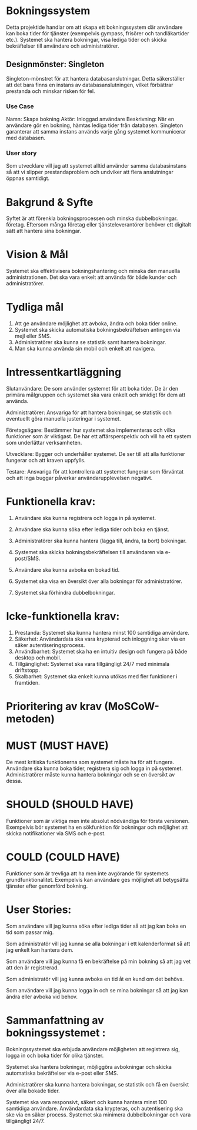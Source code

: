 # Bokningssystem
Detta projektide handlar om att skapa ett bokningssystem där användare kan boka tider för tjänster (exempelvis gympass, frisörer och tandläkartider etc.).
Systemet ska hantera bokningar, visa lediga tider och skicka bekräftelser till användare och administratörer.

## Designmönster: Singleton
Singleton-mönstret för att hantera databasanslutningar. Detta säkerställer att det bara finns en instans av databasanslutningen, vilket förbättrar prestanda och minskar risken för fel.

### Use Case
Namn: Skapa bokning
Aktör: Inloggad användare
Beskrivning: När en användare gör en bokning, hämtas lediga tider från databasen. Singleton garanterar att samma instans används varje gång systemet kommunicerar med databasen.

### User story
Som utvecklare
vill jag att systemet alltid använder samma databasinstans
så att vi slipper prestandaproblem och undviker att flera anslutningar öppnas samtidigt.

# Bakgrund & Syfte
 Syftet är att förenkla bokningsprocessen och minska dubbelbokningar. företag. Eftersom många företag eller tjänsteleverantörer behöver ett digitalt sätt att hantera sina bokningar. 

#  Vision & Mål
Systemet ska effektivisera bokningshantering och minska den manuella administrationen. Det ska vara enkelt att använda för både kunder och administratörer.

# Tydliga mål 
1. Att ge användare möjlighet att avboka, ändra och boka tider online.
2. Systemet ska skicka automatiska bokningsbekräftelsen antingen via mejl eller SMS.
3. Administratörer ska kunna se statistik samt hantera bokningar.
4. Man ska kunna använda sin mobil och enkelt att navigera.

# Intressentkartläggning
Slutanvändare: De som använder systemet för att boka tider. De är den primära målgruppen och systemet ska vara enkelt och smidigt för dem att använda.

Administratörer: Ansvariga för att hantera bokningar, se statistik och eventuellt göra manuella justeringar i systemet.

Företagsägare: Bestämmer hur systemet ska implementeras och vilka funktioner som är viktigast. De har ett affärsperspektiv och vill ha ett system som underlättar verksamheten.

Utvecklare: Bygger och underhåller systemet. De ser till att alla funktioner fungerar och att kraven uppfylls.

Testare: Ansvariga för att kontrollera att systemet fungerar som förväntat och att inga buggar påverkar användarupplevelsen negativt.

# Funktionella krav:
1. Användare ska kunna registrera och logga in på systemet.

2. Användare ska kunna söka efter lediga tider och boka en tjänst.

3. Administratörer ska kunna hantera (lägga till, ändra, ta bort) bokningar.

4. Systemet ska skicka bokningsbekräftelsen till användaren via e-post/SMS.

5. Användare ska kunna avboka en bokad tid.

6. Systemet ska visa en översikt över alla bokningar för administratörer.

7. Systemet ska förhindra dubbelbokningar.

# Icke-funktionella krav:
1. Prestanda: Systemet ska kunna hantera minst 100 samtidiga användare.
2. Säkerhet: Användardata ska vara krypterad och inloggning sker via en säker autentiseringsprocess.
3. Användbarhet: Systemet ska ha en intuitiv design och fungera på både desktop och mobil.
4. Tillgänglighet: Systemet ska vara tillgängligt 24/7 med minimala driftstopp.
5. Skalbarhet: Systemet ska enkelt kunna utökas med fler funktioner i framtiden.

# Prioritering av krav (MoSCoW-metoden)

# MUST (MUST HAVE)
De mest kritiska funktionerna som systemet måste ha för att fungera. Användare ska kunna boka tider, registrera sig och logga in på systemet. Administratörer måste kunna hantera bokningar och se en översikt av dessa.


# SHOULD (SHOULD HAVE)
Funktioner som är viktiga men inte absolut nödvändiga för första versionen. Exempelvis bör systemet ha en sökfunktion för bokningar och möjlighet att skicka notifikationer via SMS och e-post.


# COULD (COULD HAVE)
Funktioner som är trevliga att ha men inte avgörande för systemets grundfunktionalitet. Exempelvis kan användare ges möjlighet att betygsätta tjänster efter genomförd bokning.

# User Stories:
Som användare vill jag kunna söka efter lediga tider så att jag kan boka en tid som passar mig.

Som administratör vill jag kunna se alla bokningar i ett kalenderformat så att jag enkelt kan hantera dem.

Som användare vill jag kunna få en bekräftelse på min bokning så att jag vet att den är registrerad.

Som administratör vill jag kunna avboka en tid åt en kund om det behövs.

Som användare vill jag kunna logga in och se mina bokningar så att jag kan ändra eller avboka vid behov.

# Sammanfattning av bokningssystemet : 
Bokningssystemet ska erbjuda användare möjligheten att registrera sig, logga in och boka tider för olika tjänster.

Systemet ska hantera bokningar, möjliggöra avbokningar och skicka automatiska bekräftelser via e-post eller SMS.

Administratörer ska kunna hantera bokningar, se statistik och få en översikt över alla bokade tider.

Systemet ska vara responsivt, säkert och kunna hantera minst 100 samtidiga användare. Användardata ska krypteras, och autentisering ska ske via en säker process. Systemet ska minimera dubbelbokningar och vara tillgängligt 24/7.




